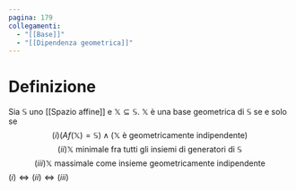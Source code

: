 ```yaml
---
pagina: 179
collegamenti:
  - "[[Base]]"
  - "[[Dipendenza geometrica]]"
---
```

# Definizione
Sia $\mathbb{S}$ uno [[Spazio affine]] e $\mathbb{X} \subseteq \mathbb{S}$.
$\mathbb{X}$ è una base geometrica di $\mathbb{S}$ se e solo se
$$(i)(Af(\mathbb{X}) = \mathbb{S})\land (\mathbb{X}\mbox{ è geometricamente indipendente})$$
$$(ii)\mathbb{X}\mbox{ minimale fra tutti gli insiemi di generatori di }\mathbb{S}$$
$$(iii)\mathbb{X}\mbox{ massimale come insieme geometricamente indipendente}$$
$(i)\iff(ii)\iff(iii)$

